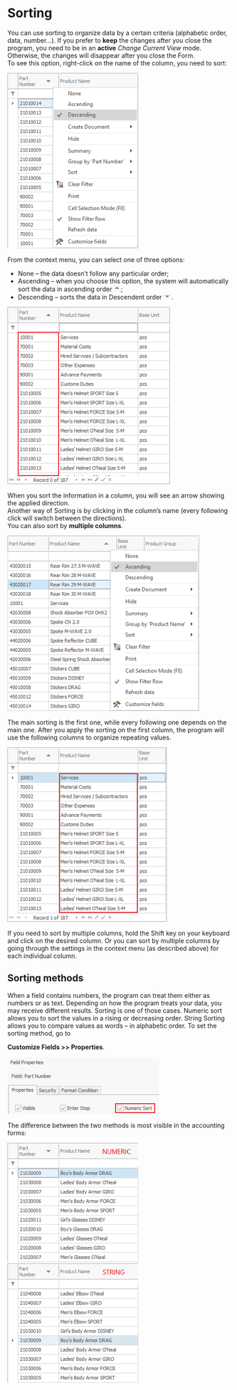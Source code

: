 # Sorting

You can use sorting to organize data by a certain criteria (alphabetic order, data, number…). If you prefer to <b>keep</b> the changes after you close the program, you need to be in an **active** *Change Current View* mode. Otherwise, the changes will disappear after you close the Form. <br>
To see this option, right-click on the name of the column, you need to sort:<br>

![Descening](pictures/descening.png)

From the context menu, you can select one of three options:

- None – the data doesn’t follow any particular order;
- Ascending – when you choose this option, the system will automatically sort the data in ascending order ![Up](pictures/up.png);
- Descending – sorts the data in Descendent order ![Down](pictures/down.png).

![Sorted main column](pictures/sorted-main-column.png)

When you sort the information in a column, you will see an arrow showing the applied direction. <br>
Another way of Sorting is by clicking in the column’s name (every following click will switch between the directions). <br>
You can also sort by <b>multiple columns</b>. 

![Ascening](pictures/ascending.png)

The main sorting is the first one, while every following one depends on the main one. After you apply the sorting on the first column, the program will use the following columns to organize repeating values. 

![Sorted second column](pictures/sorted-second-column.png)

If you need to sort by multiple columns, hold the Shift key on your keyboard and click on the desired column. Or you can sort by multiple columns by going through the settings in the context menu (as described above) for each individual column.

## Sorting methods

When a field contains numbers, the program can treat them either as numbers or as text. Depending on how the program treats your data, you may receive different results. Sorting is one of those cases. Numeric sort allows you to sort the values in a rising or decreasing order. String Sorting allows you to compare values as words – in alphabetic order. To set the sorting method, go to

<b>Customize Fields >> Properties</b>.

![Numeric sort](pictures/numeric-sort.png)

The difference between the two methods is most visible in the accounting forms:

![Numeric Sorted Form](pictures/numeric-sorted-form.png) ![String Sorted Form](pictures/string-sorted-fort.png)

